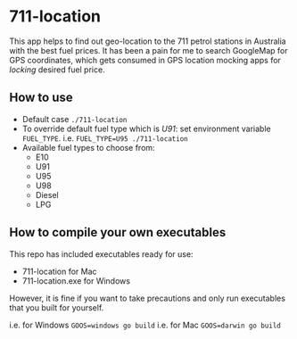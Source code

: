 # 711-location

This app helps to find out geo-location to the 711 petrol stations in Australia
with the best fuel prices. It has been a pain for me to search GoogleMap for GPS
coordinates, which gets consumed in GPS location mocking apps for *locking*
desired fuel price.

## How to use

- Default case `./711-location`
- To override default fuel type which is *U91*: set environment variable `FUEL_TYPE`.
i.e. `FUEL_TYPE=U95 ./711-location`
- Available fuel types to choose from:
    - E10
    - U91
    - U95
    - U98
    - Diesel
    - LPG


## How to compile your own executables

This repo has included executables ready for use:
- 711-location for Mac
- 711-location.exe for Windows

However, it is fine if you
want to take precautions and only run executables that you built for yourself.

i.e. for Windows `GOOS=windows go build`
i.e. for Mac     `GOOS=darwin go build`